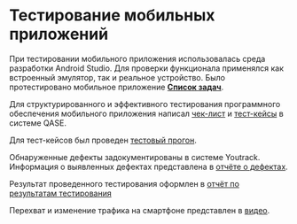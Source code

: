  # Тестирование мобильных приложений
При тестировании мобильного приложения использовалась среда разработки Android Studio. Для проверки функционала применялся как встроенный эмулятор, так и реальное устройство. Было протестировано мобильное приложение **[Список задач](https://drive.google.com/file/d/1wSz1J4Ba-VDgjv82RIk59EaQ1Ys16ph8/view)**.
 
Для структурированного и эффективного тестирования программного обеспечения мобильного приложения написал [чек-лист](https://docs.google.com/spreadsheets/d/16fHHKwd-0cEg4Vcf8vs8PpWQNxtWrjvm-NBRx6ptaF0/edit?gid=0#gid=0) и [тест-кейсы](https://github.com/Sayrus444/Mobile/blob/main/test%20cases%20mobile%20Rustam%20Sayfutdinov.pdf) в системе QASE.

Для тест-кейсов был проведен [тестовый прогон](https://github.com/Sayrus444/Mobile/blob/main/test-cases%20mobile.pdf).

Обнаруженные дефекты задокументированы в системе Youtrack. Информация о выявленных дефектах представлена в [отчёте о дефектах](https://github.com/Sayrus444/Mobile/blob/main/Bug%20reports.xlsx).

Результат проведенного тестирования оформлен в [отчёт по результатам тестирования](https://github.com/Sayrus444/Mobile/blob/main/%D0%9E%D1%82%D1%87%D1%91%D1%82%20%D0%BF%D0%BE%20%D1%80%D0%B5%D0%B7%D1%83%D0%BB%D1%8C%D1%82%D0%B0%D1%82%D0%B0%D0%BC%20%D1%82%D0%B5%D1%81%D1%82%D0%B8%D1%80%D0%BE%D0%B2%D0%B0%D0%BD%D0%B8%D1%8F.docx)

Перехват и изменение трафика на смартфоне представлен в [видео](https://github.com/Sayrus444/Mobile/blob/main/mobile.mp4).
